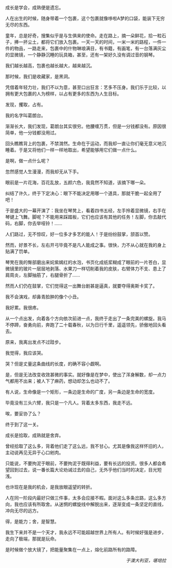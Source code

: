 ---
---
成长是学会，成熟便是遗忘。

人在出生的时候，随身带着一个包裹，这个包裹就像哆啦A梦的口袋，能装下无穷无尽的东西。

童年，总是好奇，搜集似乎是与生俱来的使命。走在路上，摘一朵鲜花，拾一粒石子，捧一抔尘土，都将它们放入包裹。一天一天的时间，一米一米的路程，一件一件的物品，一路走来，包裹中的什物琳琅满目，有书籍，有画笔，有一台落满灰尘的显微镜，一个静静沉睡的玩具箱，甚至，还有一架好久没有调过音的钢琴。

我们越长越高，包裹也越长越大，越来越沉。

那时候，我们是收藏家，是黑洞。

凭借着年轻力壮，我们不以为意，甚至口出狂言：艺多不压身。我们乐于比较，以拥有更大包裹的人为榜样，以占有更多的东西为人生目标。

发现，攫取，占有。

我的名字叫葛朗台。

渐渐长大，我们发现，葛朗台其实很穷。他腰缠万贯，但是一分钱都没有。原因很简单，他一分钱都没用过。

回头瞧瞧背上的包裹，不禁潸然。生命在于运动，而我却一直让你们毫无意义地沉睡着。于是又将他们一样一样地取出，希望能够用它们做一点什么。

是啊，做一点什么呢？

忽然感觉人生漫漫，而我却无从下手。

眼前是一片花海，百花乱放，五颜六色，我竟然不知道，该摘下哪一朵。

纠结了许久，终于下定决心：眼下不能决定用哪一个道具，那就干脆一起全用了吧！

于是盛大的一幕开演了：我坐在琴凳上，看着四书五经，左手拎着显微镜，右手在琴键上飞舞。脚呢？不能用来踩踏板，它们也应该有其他的任务！左脚，你去敲代码，右脚，你去举哑铃！……

人们路过，无不惊叹，好一位多才多艺的能人！于是纷纷鼓掌，颔首以赞。

然而，好景不长，左右开弓毕竟不是凡人能成之事。很快，力不从心就在我的身上贴满了罚单。

琴凳在我的臀部磨出来姹紫嫣红的水泡，书页化成纸浆糊成了眼前的一片苍白，显微镜里的玻片一层层地剥落、水果刀一样切削着我的皮肤，右臂体力不支、患上了肩周炎，左脚抽筋了，右腿骨折了……

然而人们仍在鼓掌，它们觉得这一出舞台剧甚是逼真，就要夺得奥斯卡奖了。

我不会演戏，却鼻青脸肿的像个小丑。

我好累。我很疼。

从一个点出发，向着各个方向依次前进一点，我终于走出了一条完美的螺旋。我马不停蹄，奋勇向前，奔跑了二十载春秋，以为日行千里，遥遥领先，骄傲地回头看去。

原来，我离出发点不过跬步。

我觉得，我应该哭。

哭？但是丈量这条曲线的长度，的确不容小觑啊。

是，但是无法改变收效甚微的事实。就好像是在梦中，使出了浑身解数，却一点力气都用不出来；被人下了麻药，想动却怎么也动不了。

有人说，生命像是一个矩形，一条边是生命的广度，另一条边是生命的宽度。

毕竟没有三头六臂，我只是一个凡人。背着太多东西，我走不远。

唉，要妥协了么？

终于到了这一关。

成长是拾取，成熟就是舍弃。

曾经拾取了这么多，背着他们走了这么远，我不甘心。尤其是像我这样怀旧的人，主动说再见无异于心口剜肉。

只能说，不要拘泥于眼前，不要拘泥于既得利益，要有长远的投资。很多人都会希望回到过去，说一番长篇大论劝诫过去的自己，无外乎他们当时的决定，目光短浅。

也许现在是我的机会，是我放眼遥望的转折。

人在同一阶段内最好只做三件事，太多会应接不暇。面对这么多条岔路，这么多方向，我也应该有所取舍。从迷惘的螺旋线中解脱出来，逐渐变成一条坚定的直线，冲向无尽的远方。

得，是能力；舍，是智慧。

我生下来并不是一个天才，我永远不可能超越世界上所有人。有时候好强是进步，走向了极端，那就是玩命。

是时候做个放大镜了，把能量聚集在一点上，熔化前路所有的路障。

<p style="text-align:right"><em>于澳大利亚，堪培拉</em></p>